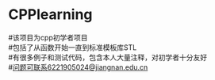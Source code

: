 # CPPlearning
#该项目为cpp初学者项目  
#包括了从函数开始一直到标准模板库STL  
#有很多例子和测试代码，包含本人大量注释，对初学者十分友好  
#问题可联系6221905024@jiangnan.edu.cn
